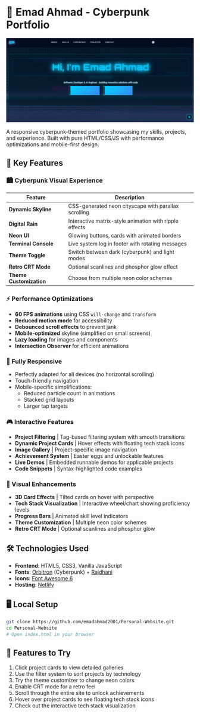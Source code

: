 # 🌃 Emad Ahmad - Cyberpunk Portfolio

![Portfolio Screenshot](./assets/images/portfolio-screenshot.png)

A responsive cyberpunk-themed portfolio showcasing my skills, projects, and experience. Built with pure HTML/CSS/JS with performance optimizations and mobile-first design.

## 🚀 Key Features

### 🏙️ Cyberpunk Visual Experience
| Feature | Description |
|---------|-------------|
| **Dynamic Skyline** | CSS-generated neon cityscape with parallax scrolling |
| **Digital Rain** | Interactive matrix-style animation with ripple effects |
| **Neon UI** | Glowing buttons, cards with animated borders |
| **Terminal Console** | Live system log in footer with rotating messages |
| **Theme Toggle** | Switch between dark (cyberpunk) and light modes |
| **Retro CRT Mode** | Optional scanlines and phosphor glow effect |
| **Theme Customization** | Choose from multiple neon color schemes |

### ⚡ Performance Optimizations
- **60 FPS animations** using CSS `will-change` and `transform`
- **Reduced motion mode** for accessibility
- **Debounced scroll effects** to prevent jank
- **Mobile-optimized** skyline (simplified on small screens)
- **Lazy loading** for images and components
- **Intersection Observer** for efficient animations

### 📱 Fully Responsive
- Perfectly adapted for all devices (no horizontal scrolling)
- Touch-friendly navigation
- Mobile-specific simplifications:
  - Reduced particle count in animations
  - Stacked grid layouts
  - Larger tap targets

### 🎮 Interactive Features
- **Project Filtering** | Tag-based filtering system with smooth transitions
- **Dynamic Project Cards** | Hover effects with floating tech stack icons
- **Image Gallery** | Project-specific image navigation
- **Achievement System** | Easter eggs and unlockable features
- **Live Demos** | Embedded runnable demos for applicable projects
- **Code Snippets** | Syntax-highlighted code examples

### 🎨 Visual Enhancements
- **3D Card Effects** | Tilted cards on hover with perspective
- **Tech Stack Visualization** | Interactive wheel/chart showing proficiency levels
- **Progress Bars** | Animated skill level indicators
- **Theme Customization** | Multiple neon color schemes
- **Retro CRT Mode** | Optional scanlines and phosphor glow

## 🛠️ Technologies Used
- **Frontend**: HTML5, CSS3, Vanilla JavaScript
- **Fonts**: [Orbitron](https://fonts.google.com/specimen/Orbitron) (Cyberpunk) + [Rajdhani](https://fonts.google.com/specimen/Rajdhani)
- **Icons**: [Font Awesome 6](https://fontawesome.com/)
- **Hosting**: [Netlify](https://www.netlify.com/)

## 🖥️ Local Setup
```bash
git clone https://github.com/emadahmad2001/Personal-Website.git
cd Personal-Website
# Open index.html in your browser
```

## 🎯 Features to Try
1. Click project cards to view detailed galleries
2. Use the filter system to sort projects by technology
3. Try the theme customizer to change neon colors
4. Enable CRT mode for a retro feel
5. Scroll through the entire site to unlock achievements
6. Hover over project cards to see floating tech stack icons
7. Check out the interactive tech stack visualization